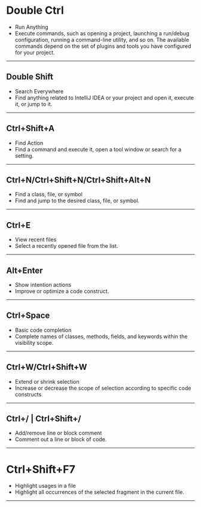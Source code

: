 # Double Ctrl
* Run Anything
* Execute commands, such as opening a project, launching a run/debug configuration, running a command-line utility, and so on. The available commands depend on the set of plugins and tools you have configured for your project.
----
## Double Shift
* Search Everywhere
* Find anything related to IntelliJ IDEA or your project and open it, execute it, or jump to it.
----
## Ctrl+Shift+A
* Find Action
* Find a command and execute it, open a tool window or search for a setting.
----
## Ctrl+N/Ctrl+Shift+N/Ctrl+Shift+Alt+N
* Find a class, file, or symbol
* Find and jump to the desired class, file, or symbol.
----
## Ctrl+E
* View recent files
* Select a recently opened file from the list.
----
## Alt+Enter
* Show intention actions
* Improve or optimize a code construct.
----
## Ctrl+Space
* Basic code completion
* Complete names of classes, methods, fields, and keywords within the visibility scope.
----
## Ctrl+W/Ctrl+Shift+W
* Extend or shrink selection
* Increase or decrease the scope of selection according to specific code constructs
----
## Ctrl+/ | Ctrl+Shift+/
* Add/remove line or block comment
* Comment out a line or block of code.
----
# Ctrl+Shift+F7
	
* Highlight usages in a file
* Highlight all occurrences of the selected fragment in the current file.
----